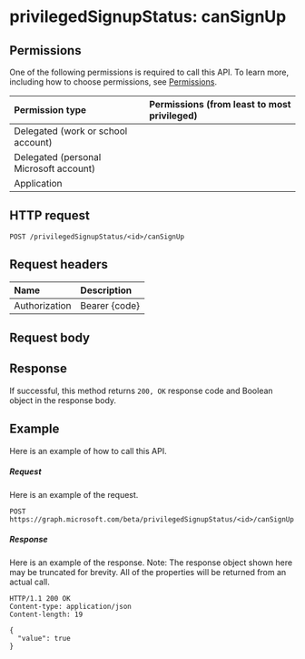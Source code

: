 # privilegedSignupStatus: canSignUp


## Permissions
One of the following permissions is required to call this API. To learn more, including how to choose permissions, see [Permissions](../../../concepts/permissions_reference.md).

|Permission type      | Permissions (from least to most privileged)              |
|:--------------------|:---------------------------------------------------------|
|Delegated (work or school account) |    |
|Delegated (personal Microsoft account) |    |
|Application |  | 

## HTTP request
<!-- { "blockType": "ignored" } -->
```http
POST /privilegedSignupStatus/<id>/canSignUp

```
## Request headers
| Name       | Description|
|:---------------|:----------|
| Authorization  | Bearer {code}|

## Request body

## Response
If successful, this method returns `200, OK` response code and Boolean object in the response body.

## Example
Here is an example of how to call this API.
##### Request
Here is an example of the request.
<!-- {
  "blockType": "request",
  "name": "privilegedsignupstatus_cansignup"
}-->
```http
POST https://graph.microsoft.com/beta/privilegedSignupStatus/<id>/canSignUp
```

##### Response
Here is an example of the response. Note: The response object shown here may be truncated for brevity. All of the properties will be returned from an actual call.
<!-- {
  "blockType": "response",
  "truncated": true,
  "@odata.type": "Boolean"
} -->
```http
HTTP/1.1 200 OK
Content-type: application/json
Content-length: 19

{
  "value": true
}
```

<!-- uuid: 8fcb5dbc-d5aa-4681-8e31-b001d5168d79
2015-10-25 14:57:30 UTC -->
<!-- {
  "type": "#page.annotation",
  "description": "privilegedSignupStatus: canSignUp",
  "keywords": "",
  "section": "documentation",
  "tocPath": ""
}-->